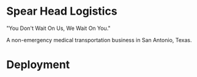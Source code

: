 # Spear Head Logistics

"You Don't Wait On Us, We Wait On You."

A non-emergency medical transportation business in San Antonio, Texas.

# Deployment

